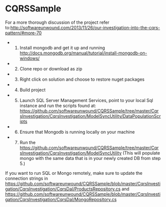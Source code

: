 # CQRSSample
For a more thorough discussion of the project refer  to:http://softwareunwound.com/2013/11/26/our-investigation-into-the-cqrs-pattern/#more-70

-	1) Install mongodb and get it up and running http://docs.mongodb.org/manual/tutorial/install-mongodb-on-windows/
-	2) Clone repo or download as zip
-	3) Right click on solution and choose to restore nuget packages
-	4) Build project
-	5) Launch SQL Server Management Services, point to your local Sql instance and run the scripts found at:
  https://github.com/softwareunwound/CQRSSample/tree/master/CqrsInvestigation/CqrsInvestigation/ModelSyncUtility/DataPopulationScripts
-	6) Ensure that Mongodb is running locally on your machine
-	7) Run the https://github.com/softwareunwound/CQRSSample/tree/master/CqrsInvestigation/CqrsInvestigation/ModelSyncUtility (This will populate mongo with the same data that is in your newly created DB from step 5.)

If you want to run SQL or Mongo remotely,  make sure to update the connection strings in https://github.com/softwareunwound/CQRSSample/blob/master/CqrsInvestigation/CqrsInvestigation/CqrsDal/ProductsRepository.cs
and https://github.com/softwareunwound/CQRSSample/blob/master/CqrsInvestigation/CqrsInvestigation/CqrsDal/MongoRepository.cs
